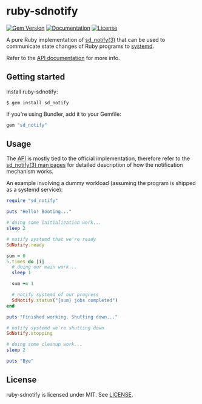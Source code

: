 # ruby-sdnotify

[![Gem Version](https://badge.fury.io/rb/sd_notify.svg)](https://badge.fury.io/rb/sd_notify)
[![Documentation](http://img.shields.io/badge/yard-docs-blue.svg)](http://www.rubydoc.info/github/agis/ruby-sdnotify)
[![License](https://img.shields.io/github/license/mashape/apistatus.svg)](LICENSE)


A pure Ruby implementation of [sd_notify(3)](https://www.freedesktop.org/software/systemd/man/sd_notify.html) that can be used to
communicate state changes of Ruby programs to [systemd](https://www.freedesktop.org/wiki/Software/systemd/).

Refer to the [API documentation](http://www.rubydoc.info/github/agis/ruby-sdnotify) for more info.

## Getting started

Install ruby-sdnotify:

```shell
$ gem install sd_notify
```

If you're using Bundler, add it to your Gemfile:

```ruby
gem "sd_notify"
```

## Usage

The [API](http://www.rubydoc.info/github/agis/ruby-sdnotify) is mostly tied to
the official implementation, therefore refer to the [sd_notify(3) man pages](https://www.freedesktop.org/software/systemd/man/sd_notify.html)
for detailed description of how the notification mechanism works.

An example involving a dummy workload (assuming the program is shipped as a
systemd service):

```ruby
require "sd_notify"

puts "Hello! Booting..."

# doing some initialization work...
sleep 2

# notify systemd that we're ready
SdNotify.ready

sum = 0
5.times do |i|
  # doing our main work...
  sleep 1

  sum += 1

  # notify systemd of our progress
  SdNotify.status("{sum} jobs completed")
end

puts "Finished working. Shutting down..."

# notify systemd we're shutting down
SdNotify.stopping

# doing some cleanup work...
sleep 2

puts "Bye"
```

## License

ruby-sdnotify is licensed under MIT. See [LICENSE](LICENSE).
